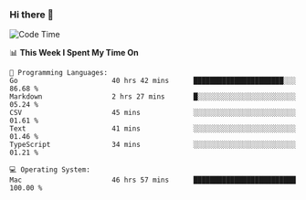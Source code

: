 ### Hi there 👋

<!--
**CrazyCollin/crazycollin** is a ✨ _special_ ✨ repository because its `README.md` (this file) appears on your GitHub profile.

Here are some ideas to get you started:

- 🔭 I’m currently working on ...
- 🌱 I’m currently learning ...
- 👯 I’m looking to collaborate on ...
- 🤔 I’m looking for help with ...
- 💬 Ask me about ...
- 📫 How to reach me: ...
- 😄 Pronouns: ...
- ⚡ Fun fact: ...
-->

<!--START_SECTION:waka-->
![Code Time](http://img.shields.io/badge/Code%20Time-4%2C962%20hrs%2027%20mins-blue)

📊 **This Week I Spent My Time On** 

```text
💬 Programming Languages: 
Go                       40 hrs 42 mins      ██████████████████████░░░   86.68 % 
Markdown                 2 hrs 27 mins       █░░░░░░░░░░░░░░░░░░░░░░░░   05.24 % 
CSV                      45 mins             ░░░░░░░░░░░░░░░░░░░░░░░░░   01.61 % 
Text                     41 mins             ░░░░░░░░░░░░░░░░░░░░░░░░░   01.46 % 
TypeScript               34 mins             ░░░░░░░░░░░░░░░░░░░░░░░░░   01.21 % 

💻 Operating System: 
Mac                      46 hrs 57 mins      █████████████████████████   100.00 % 
```


<!--END_SECTION:waka-->
